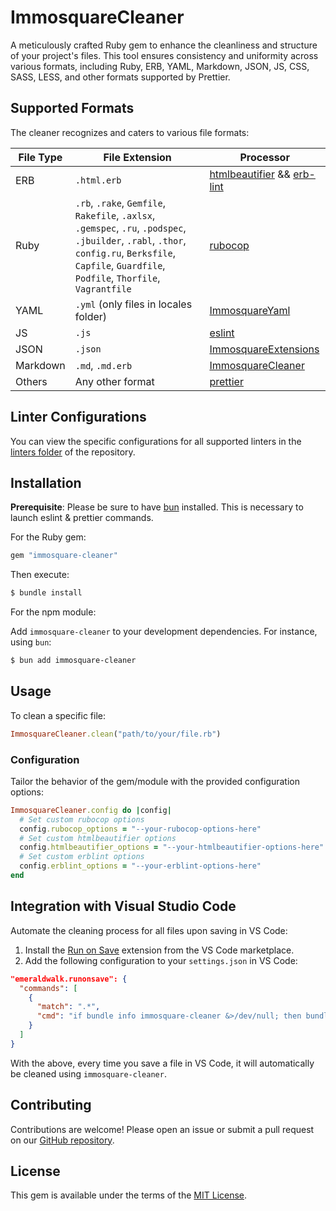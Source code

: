# ImmosquareCleaner

A meticulously crafted Ruby gem to enhance the cleanliness and structure of your project's files. This tool ensures consistency and uniformity across various formats, including Ruby, ERB, YAML, Markdown, JSON, JS, CSS, SASS, LESS, and other formats supported by Prettier.

## Supported Formats

The cleaner recognizes and caters to various file formats:

| File Type   | File Extension                                                                                                                                                                                        | Processor                                                                                                           |
| ----------- | ----------------------------------------------------------------------------------------------------------------------------------------------------------------------------------------------------- | ------------------------------------------------------------------------------------------------------------------- |
| ERB         | `.html.erb`                                                                                                                                                                                           | [htmlbeautifier](https://github.com/threedaymonk/htmlbeautifier) && [erb-lint](https://github.com/Shopify/erb-lint) |
| Ruby        | `.rb`, `.rake`, `Gemfile`, `Rakefile`, `.axlsx`, `.gemspec`, `.ru`, `.podspec`, `.jbuilder`, `.rabl`, `.thor`, `config.ru`, `Berksfile`, `Capfile`, `Guardfile`, `Podfile`, `Thorfile`, `Vagrantfile` | [rubocop](https://rubocop.org/)                                                                                     |
| YAML        | `.yml` (only files in locales folder)                                                                                                                                                                 | [ImmosquareYaml](https://github.com/immosquare/immosquare-yaml)                                                     |
| JS          | `.js`                                                                                                                                                                                                 | [eslint](https://eslint.org/)                                                                                       |
| JSON        | `.json`                                                                                                                                                                                               | [ImmosquareExtensions](https://github.com/immosquare/immosquare-extensions)                                         |
| Markdown    | `.md`, `.md.erb`                                                                                                                                                                                      | [ImmosquareCleaner](https://github.com/immosquare/immosquare-cleaner)                                               |
| Others      | Any other format                                                                                                                                                                                      | [prettier](https://prettier.io/)                                                                                    |

## Linter Configurations

You can view the specific configurations for all supported linters in the [linters folder](https://github.com/immosquare/immosquare-cleaner/tree/main/linters) of the repository.

## Installation

**Prerequisite**: Please be sure to have [bun](https://bun.sh/) installed. This is necessary to launch eslint & prettier commands.

For the Ruby gem:

```ruby
gem "immosquare-cleaner"
```

Then execute:

```bash
$ bundle install
```

For the npm module:

Add `immosquare-cleaner` to your development dependencies. For instance, using `bun`:

```bash
$ bun add immosquare-cleaner
```

## Usage

To clean a specific file:

```ruby
ImmosquareCleaner.clean("path/to/your/file.rb")
```

### Configuration

Tailor the behavior of the gem/module with the provided configuration options:

```ruby
ImmosquareCleaner.config do |config|
  # Set custom rubocop options
  config.rubocop_options = "--your-rubocop-options-here"
  # Set custom htmlbeautifier options
  config.htmlbeautifier_options = "--your-htmlbeautifier-options-here"
  # Set custom erblint options
  config.erblint_options = "--your-erblint-options-here"
end
```

## Integration with Visual Studio Code

Automate the cleaning process for all files upon saving in VS Code:

1. Install the [Run on Save](https://github.com/emeraldwalk/vscode-runonsave) extension from the VS Code marketplace.
2. Add the following configuration to your `settings.json` in VS Code:

```json
"emeraldwalk.runonsave": {
  "commands": [
    {
      "match": ".*",
      "cmd": "if bundle info immosquare-cleaner &>/dev/null; then bundle exec immosquare-cleaner '${file}'; else echo 'please install the gem immosquare-cleaner'; fi"
    }
  ]
}
```

With the above, every time you save a file in VS Code, it will automatically be cleaned using `immosquare-cleaner`.

## Contributing

Contributions are welcome! Please open an issue or submit a pull request on our [GitHub repository](https://github.com/immosquare/immosquare-cleaner).

## License

This gem is available under the terms of the [MIT License](https://opensource.org/licenses/MIT).
